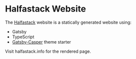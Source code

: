 # Halfastack Website

The [Halfastack](https://halfastack.info) website is a statically generated website using:

* Gatsby
* TypeScript
* [Gatsby-Casper](https://github.com/scttcper/gatsby-casper.git) theme starter

Visit halfastack.info for the rendered page.
